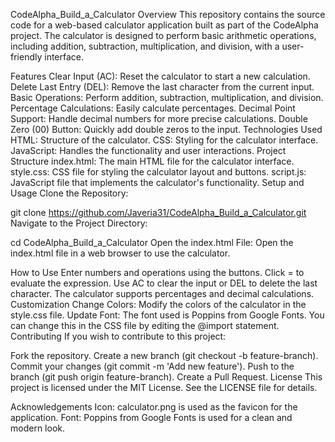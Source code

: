 CodeAlpha_Build_a_Calculator
Overview
This repository contains the source code for a web-based calculator application built as part of the CodeAlpha project. The calculator is designed to perform basic arithmetic operations, including addition, subtraction, multiplication, and division, with a user-friendly interface.

Features
Clear Input (AC): Reset the calculator to start a new calculation.
Delete Last Entry (DEL): Remove the last character from the current input.
Basic Operations: Perform addition, subtraction, multiplication, and division.
Percentage Calculations: Easily calculate percentages.
Decimal Point Support: Handle decimal numbers for more precise calculations.
Double Zero (00) Button: Quickly add double zeros to the input.
Technologies Used
HTML: Structure of the calculator.
CSS: Styling for the calculator interface.
JavaScript: Handles the functionality and user interactions.
Project Structure
index.html: The main HTML file for the calculator interface.
style.css: CSS file for styling the calculator layout and buttons.
script.js: JavaScript file that implements the calculator's functionality.
Setup and Usage
Clone the Repository:


git clone https://github.com/Javeria31/CodeAlpha_Build_a_Calculator.git
Navigate to the Project Directory:


cd CodeAlpha_Build_a_Calculator
Open the index.html File: Open the index.html file in a web browser to use the calculator.

How to Use
Enter numbers and operations using the buttons.
Click = to evaluate the expression.
Use AC to clear the input or DEL to delete the last character.
The calculator supports percentages and decimal calculations.
Customization
Change Colors: Modify the colors of the calculator in the style.css file.
Update Font: The font used is Poppins from Google Fonts. You can change this in the CSS file by editing the @import statement.
Contributing
If you wish to contribute to this project:

Fork the repository.
Create a new branch (git checkout -b feature-branch).
Commit your changes (git commit -m 'Add new feature').
Push to the branch (git push origin feature-branch).
Create a Pull Request.
License
This project is licensed under the MIT License. See the LICENSE file for details.

Acknowledgements
Icon: calculator.png is used as the favicon for the application.
Font: Poppins from Google Fonts is used for a clean and modern look.